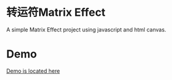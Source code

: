 # 转运符Matrix Effect

A simple Matrix Effect project using javascript and html canvas.

# Demo

[Demo is located here](https://kimmyoo.github.io/MatrixEffect)